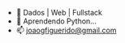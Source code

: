 
- 👀 Dados | Web | Fullstack
- 🌱 Aprendendo Python...
- 📫 joaogfiguerido@gmail.com
  

<!---
FIGUERASS/FIGUERASS is a ✨ special ✨ repository because its `README.md` (this file) appears on your GitHub profile.
You can click the Preview link to take a look at your changes.
--->

